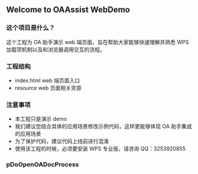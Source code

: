 ## Welcome to OAAssist WebDemo

### 这个项目是什么？

这个工程为 OA 助手演示 web 端页面，旨在帮助大家能够快速理解并熟悉 WPS 加载项机制以及和浏览器调用交互的流程。

### 工程结构

- index.html web 端页面入口
- resource web 页面相关资源

### 注意事项

- 本工程只是演示 demo
- 我们建议您结合具体的应用场景修改示例代码，这样更能够体现 OA 助手集成的应用场景
- 为了保护代码，建议代码上线前进行混淆
- 使用该工程的时候，必须要安装 WPS 专业版，请咨询 QQ：3253920855

### pDoOpenOADocProcess
